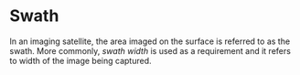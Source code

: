 # Swath
In an imaging satellite, the area imaged on the surface is referred to as the swath. More commonly, *swath width* is used as a requirement and it refers to width of the image being captured.